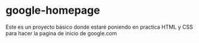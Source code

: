 # google-homepage
Este es un proyecto básico donde estaré poniendo en practica HTML y CSS para hacer la pagina de inicio de google.com
